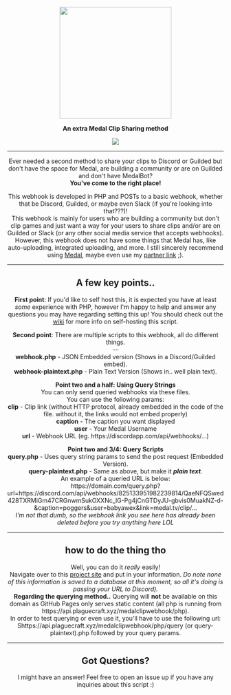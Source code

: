 <p align="center">
  <img width="260" src="https://cdn.medal.tv/assets/img/avatars/default.png">
</p>

<p align="center">
	<strong>An extra Medal Clip Sharing method</strong></p>
	<p align="center">
	<img src="https://www.ft.com/__origami/service/image/v2/images/raw/ftsocial:twitter?source=Twitter">
</p>

<hr>

<p align="center">Ever needed a second method to share your clips to Discord or Guilded but don't have the space for Medal, are building a community or are on Guilded and don't have MedalBot?<br>
<strong>You've come to the right place!</strong></p>

<p align="center">This webhook is developed in PHP and POSTs to a basic webhook, whether that be Discord, Guilded, or maybe even Slack (if you're looking into that???)!<br>
This webhook is mainly for users who are building a community but don't clip games and just want a way for your users to share clips and/or are on Guilded or Slack (or any other social media service that accepts webhooks).<br>
However, this webhook does not have some things that Medal has, like auto-uploading, integrated uploading, and more. I still sincerely recommend using <a href="https://medal.tv/download">Medal</a>, maybe even use my <a href="https://medal.tv/?ref=awex_partner">partner link</a> ;).</p>

<hr>

<h2 align="center">A few key points..</h2>
	<p align="center"><strong>First point</strong>: If you'd like to self host this, it is expected you have at least <i>some</i> experience with PHP, however I'm happy to help and answer any questions you may have regarding setting this up! You should check out the <a href="https://github.com/awexxx/medal-clip-webhook/wiki">wiki</a> for more info on self-hosting this script.</p>
		<p align="center"><strong>Second point</strong>: There are multiple scripts to this webhook, all do different things.<br>
			--<br>
			<strong>webhook.php</strong> - JSON Embedded version (Shows in a Discord/Guilded embed).<br>
			<strong>webhook-plaintext.php</strong> - Plain Text Version (Shows in.. well plain text).</p>
			<p align="center">
				<strong>Point two and a half: Using Query Strings</strong><br>
				You can only send queried webhooks via these files.<br>
				You can use the following params:<br>
				<strong>clip</strong> - Clip link (without HTTP protocol, already embedded in the code of the file. without it, the links would not embed properly)<br>
				<strong>caption</strong> - The caption you want displayed<br>
				<strong>user</strong> - Your Medal Username<br>
				<strong>url</strong> - Webhook URL (eg. https://discordapp.com/api/webhooks/...)
				<p align="center"><strong>Point two and 3/4: Query Scripts</strong><br>
			<strong>query.php</strong> - Uses query string params to send the post request (Embedded Version).<br>
			<strong>query-plaintext.php</strong> - Same as above, but make it <strong><i>plain text</i></strong>.<br>
			An example of a queried URL is below:<br>
			https://domain.com/query.php?url=https://discord.com/api/webhooks/825133951982239814/QaeNFQSwed428TXRMiGm47CRGnwmSukOXXNc_lG-Pg4jCnGTDyJU-gbvis0MuakNZ-d-&caption=poggers&user=babyawex&link=medal.tv/clip/...<br>
			<i>I'm not that dumb, so the webhook link you see here has already been deleted before you try anything here LOL</i></p>
				<hr>
				<h2 align="center">how to do the thing tho</h2>
					<p align="center">Well, you can do it <i>really</i> easily!<br>
						Navigate over to this <a href="https://awexxx.github.io/medal-clip-webhook/">project site</a> and put in your information. <i>Do note none of this information is saved to a database at this moment, so all it's doing is passing your URL to Discord). <br></i><strong>Regarding the querying method..</strong> Querying will <strong>not</strong> be available on this domain as GitHub Pages only serves static content (all php is running from https://api.plaguecraft.xyz/medalclipwebhook/php).<br>
					In order to test querying or even use it, you'll have to use the following url: Shttps://api.plaguecraft.xyz/medalclipwebhook/php/query (or query-plaintext).php followed by your query params.</p>
				<hr>
			<h2 align="center">Got Questions?</h2>
				<p align="center">I might have an answer! Feel free to open an issue up if you have any inquiries about this script :)</p>
